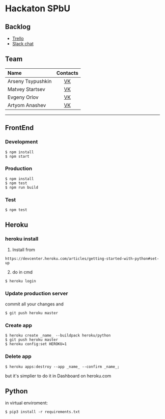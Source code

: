 # Hackaton SPbU

## Backlog

- [Trello](https://trello.com/b/bdVsKivd/hackaton-spbu)
- [Slack chat](https://hackaton-spbu.slack.com/messages/general/)

## Team

| Name | Contacts |
| :--- | :--------: |
| Arseny Tsypushkin | [VK](https://vk.com/arseny_tsypushkin) |
| Matvey Startsev | [VK](https://vk.com/kortik_ekb) |
| Evgeny Orlov | [VK](https://vk.com/schvl) |
| Artyom Anashev | [VK](https://vk.com/madmed677) |

---

## FrontEnd

### Development
```
$ npm install
$ npm start
```

### Production
```
$ npm install
$ npm test
$ npm run build
```

### Test
```
$ npm test
```

## Heroku
### heroku install
1. Install from
```
https://devcenter.heroku.com/articles/getting-started-with-python#set-up
```
2. do in cmd
```
$ heroku login
```
### Update production server
commit all your changes and
```
$ git push heroku master
```
### Create app
```
$ heroku create _name_ --buildpack heroku/python
$ git push heroku master
$ heroku config:set HEROKU=1
```
### Delete app
```
$ heroku apps:destroy --app _name_ --confirm _name_;
```
but it's simplier to do it in Dashboard on heroku.com


## Python
in virtual enviroment:
```
$ pip3 install -r requirements.txt
```

